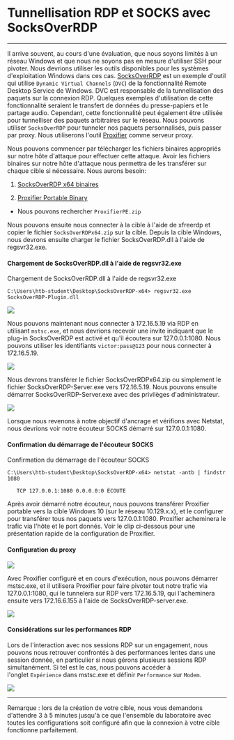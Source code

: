 Tunnellisation RDP et SOCKS avec SocksOverRDP
========================================

* * * * *

Il arrive souvent, au cours d'une évaluation, que nous soyons limités à un réseau Windows et que nous ne soyons pas en mesure d'utiliser SSH pour pivoter. Nous devrions utiliser les outils disponibles pour les systèmes d'exploitation Windows dans ces cas. [SocksOverRDP](https://github.com/nccgroup/SocksOverRDP) est un exemple d'outil qui utilise `Dynamic Virtual Channels` (`DVC`) de la fonctionnalité Remote Desktop Service de Windows. DVC est responsable de la tunnellisation des paquets sur la connexion RDP. Quelques exemples d'utilisation de cette fonctionnalité seraient le transfert de données du presse-papiers et le partage audio. Cependant, cette fonctionnalité peut également être utilisée pour tunnelliser des paquets arbitraires sur le réseau. Nous pouvons utiliser `SocksOverRDP` pour tunneler nos paquets personnalisés, puis passer par proxy. Nous utiliserons l'outil [Proxifier](https://www.proxifier.com/) comme serveur proxy.

Nous pouvons commencer par télécharger les fichiers binaires appropriés sur notre hôte d'attaque pour effectuer cette attaque. Avoir les fichiers binaires sur notre hôte d'attaque nous permettra de les transférer sur chaque cible si nécessaire. Nous aurons besoin:

1. [SocksOverRDP x64 binaires](https://github.com/nccgroup/SocksOverRDP/releases)

2. [Proxifier Portable Binary](https://www.proxifier.com/download/#win-tab)

- Nous pouvons rechercher `ProxifierPE.zip`

Nous pouvons ensuite nous connecter à la cible à l'aide de xfreerdp et copier le fichier `SocksOverRDPx64.zip` sur la cible. Depuis la cible Windows, nous devrons ensuite charger le fichier SocksOverRDP.dll à l'aide de regsvr32.exe.

#### Chargement de SocksOverRDP.dll à l'aide de regsvr32.exe

Chargement de SocksOverRDP.dll à l'aide de regsvr32.exe

```
C:\Users\htb-student\Desktop\SocksOverRDP-x64> regsvr32.exe SocksOverRDP-Plugin.dll

```

![](https://academy.hackthebox.com/storage/modules/158/socksoverrdpdll.png)

Nous pouvons maintenant nous connecter à 172.16.5.19 via RDP en utilisant `mstsc.exe`, et nous devrions recevoir une invite indiquant que le plug-in SocksOverRDP est activé et qu'il écoutera sur 127.0.0.1:1080. Nous pouvons utiliser les identifiants `victor:pass@123` pour nous connecter à 172.16.5.19.

![](https://academy.hackthebox.com/storage/modules/158/pivotingtoDC.png)

Nous devrons transférer le fichier SocksOverRDPx64.zip ou simplement le fichier SocksOverRDP-Server.exe vers 172.16.5.19. Nous pouvons ensuite démarrer SocksOverRDP-Server.exe avec des privilèges d'administrateur.

![](https://academy.hackthebox.com/storage/modules/158/executingsocksoverrdpserver.png)

Lorsque nous revenons à notre objectif d'ancrage et vérifions avec Netstat, nous devrions voir notre écouteur SOCKS démarré sur 127.0.0.1:1080.

#### Confirmation du démarrage de l'écouteur SOCKS

Confirmation du démarrage de l'écouteur SOCKS

```
C:\Users\htb-student\Desktop\SocksOverRDP-x64> netstat -antb | findstr 1080

   TCP 127.0.0.1:1080 0.0.0.0:0 ÉCOUTE

```

Après avoir démarré notre écouteur, nous pouvons transférer Proxifier portable vers la cible Windows 10 (sur le réseau 10.129.x.x), et le configurer pour transférer tous nos paquets vers 127.0.0.1:1080. Proxifier acheminera le trafic via l'hôte et le port donnés. Voir le clip ci-dessous pour une présentation rapide de la configuration de Proxifier.

#### Configuration du proxy

![](https://academy.hackthebox.com/storage/modules/158/configuringproxifier.gif)

Avec Proxifier configuré et en cours d'exécution, nous pouvons démarrer mstsc.exe, et il utilisera Proxifier pour faire pivoter tout notre trafic via 127.0.0.1:1080, qui le tunnelera sur RDP vers 172.16.5.19, qui l'acheminera ensuite vers 172.16.6.155 à l'aide de SocksOverRDP-server.exe.

![](https://academy.hackthebox.com/storage/modules/158/rdpsockspivot.png)

#### Considérations sur les performances RDP

Lors de l'interaction avec nos sessions RDP sur un engagement, nous pouvons nous retrouver confrontés à des performances lentes dans une session donnée, en particulier si nous gérons plusieurs sessions RDP simultanément. Si tel est le cas, nous pouvons accéder à l'onglet `Expérience` dans mstsc.exe et définir `Performance` sur `Modem`.

![](https://academy.hackthebox.com/storage/modules/158/rdpexpen.png)

* * * * *

Remarque : lors de la création de votre cible, nous vous demandons d'attendre 3 à 5 minutes jusqu'à ce que l'ensemble du laboratoire avec toutes les configurations soit configuré afin que la connexion à votre cible fonctionne parfaitement.